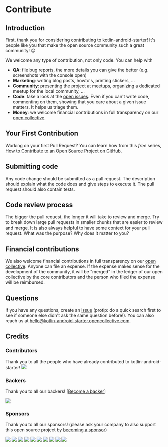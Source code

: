 # Contribute

## Introduction

First, thank you for considering contributing to kotlin-android-starter! It's people like you that make the open source community such a great community! 😊

We welcome any type of contribution, not only code. You can help with 
- **QA**: file bug reports, the more details you can give the better (e.g. screenshots with the console open)
- **Marketing**: writing blog posts, howto's, printing stickers, ...
- **Community**: presenting the project at meetups, organizing a dedicated meetup for the local community, ...
- **Code**: take a look at the [open issues](issues). Even if you can't write code, commenting on them, showing that you care about a given issue matters. It helps us triage them.
- **Money**: we welcome financial contributions in full transparency on our [open collective](https://opencollective.com/kotlin-android-starter).

## Your First Contribution

Working on your first Pull Request? You can learn how from this *free* series, [How to Contribute to an Open Source Project on GitHub](https://egghead.io/series/how-to-contribute-to-an-open-source-project-on-github).

## Submitting code

Any code change should be submitted as a pull request. The description should explain what the code does and give steps to execute it. The pull request should also contain tests.

## Code review process

The bigger the pull request, the longer it will take to review and merge. Try to break down large pull requests in smaller chunks that are easier to review and merge.
It is also always helpful to have some context for your pull request. What was the purpose? Why does it matter to you?

## Financial contributions

We also welcome financial contributions in full transparency on our [open collective](https://opencollective.com/kotlin-android-starter).
Anyone can file an expense. If the expense makes sense for the development of the community, it will be "merged" in the ledger of our open collective by the core contributors and the person who filed the expense will be reimbursed.

## Questions

If you have any questions, create an [issue](issue) (protip: do a quick search first to see if someone else didn't ask the same question before!).
You can also reach us at hello@kotlin-android-starter.opencollective.com.

## Credits

### Contributors

Thank you to all the people who have already contributed to kotlin-android-starter!
<a href="graphs/contributors"><img src="https://opencollective.com/kotlin-android-starter/contributors.svg?width=890" /></a>


### Backers

Thank you to all our backers! [[Become a backer](https://opencollective.com/kotlin-android-starter#backer)]

<a href="https://opencollective.com/kotlin-android-starter#backers" target="_blank"><img src="https://opencollective.com/kotlin-android-starter/backers.svg?width=890"></a>


### Sponsors

Thank you to all our sponsors! (please ask your company to also support this open source project by [becoming a sponsor](https://opencollective.com/kotlin-android-starter#sponsor))

<a href="https://opencollective.com/kotlin-android-starter/sponsor/0/website" target="_blank"><img src="https://opencollective.com/kotlin-android-starter/sponsor/0/avatar.svg"></a>
<a href="https://opencollective.com/kotlin-android-starter/sponsor/1/website" target="_blank"><img src="https://opencollective.com/kotlin-android-starter/sponsor/1/avatar.svg"></a>
<a href="https://opencollective.com/kotlin-android-starter/sponsor/2/website" target="_blank"><img src="https://opencollective.com/kotlin-android-starter/sponsor/2/avatar.svg"></a>
<a href="https://opencollective.com/kotlin-android-starter/sponsor/3/website" target="_blank"><img src="https://opencollective.com/kotlin-android-starter/sponsor/3/avatar.svg"></a>
<a href="https://opencollective.com/kotlin-android-starter/sponsor/4/website" target="_blank"><img src="https://opencollective.com/kotlin-android-starter/sponsor/4/avatar.svg"></a>
<a href="https://opencollective.com/kotlin-android-starter/sponsor/5/website" target="_blank"><img src="https://opencollective.com/kotlin-android-starter/sponsor/5/avatar.svg"></a>
<a href="https://opencollective.com/kotlin-android-starter/sponsor/6/website" target="_blank"><img src="https://opencollective.com/kotlin-android-starter/sponsor/6/avatar.svg"></a>
<a href="https://opencollective.com/kotlin-android-starter/sponsor/7/website" target="_blank"><img src="https://opencollective.com/kotlin-android-starter/sponsor/7/avatar.svg"></a>
<a href="https://opencollective.com/kotlin-android-starter/sponsor/8/website" target="_blank"><img src="https://opencollective.com/kotlin-android-starter/sponsor/8/avatar.svg"></a>
<a href="https://opencollective.com/kotlin-android-starter/sponsor/9/website" target="_blank"><img src="https://opencollective.com/kotlin-android-starter/sponsor/9/avatar.svg"></a>

<!-- This `CONTRIBUTING.md` is based on @nayafia's template https://github.com/nayafia/contributing-template -->